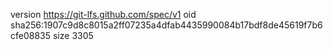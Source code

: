 version https://git-lfs.github.com/spec/v1
oid sha256:1907c9d8c8015a2ff07235a4dfab4435990084b17bdf8de45619f7b6cfe08835
size 3305
